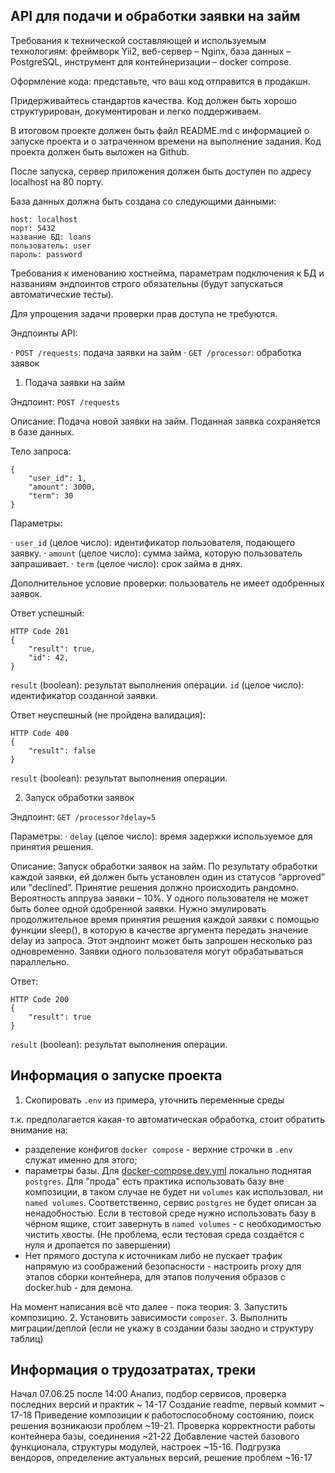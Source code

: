 API для подачи и обработки заявки на займ
-


Требования к технической составляющей и используемым технологиям: 
фреймворк Yii2, веб-сервер – Nginx, база данных – PostgreSQL, инструмент для контейнеризации – docker compose.

Оформление кода: представьте, что ваш код отправится в продакшн. 

Придерживайтесь стандартов качества. Код должен быть хорошо структурирован, документирован и легко поддерживаем.

В итоговом проекте должен быть файл README.md с информацией о запуске проекта и о затраченном времени на выполнение задания. 
Код проекта должен быть выложен на Github.

После запуска, сервер приложения должен быть доступен по адресу localhost на 80 порту.

База данных должна быть создана со следующими данными:
```
host: localhost
порт: 5432
название БД: loans
пользователь: user
пароль: password
```

Требования к именованию хостнейма, параметрам подключения к БД и названиям эндпоинтов строго обязательны 
(будут запускаться автоматические тесты).

Для упрощения задачи проверки прав доступа не требуются.

Эндпоинты API:

·   `POST /requests`: подача заявки на займ
·   `GET /processor`: обработка заявок

1. Подача заявки на займ

Эндпоинт: `POST /requests`

Описание: Подача новой заявки на займ. Поданная заявка сохраняется в базе данных.

Тело запроса:
```
{
    "user_id": 1,
    "amount": 3000,
    "term": 30
}
```

Параметры:

·   `user_id` (целое число): идентификатор пользователя, подающего заявку.
·   `amount` (целое число): сумма займа, которую пользователь запрашивает.
·   `term` (целое число): срок займа в днях.

Дополнительное условие проверки: пользователь не имеет одобренных заявок.

Ответ успешный:
```
HTTP Code 201
{
    "result": true,
    "id": 42,
}
```
`result` (boolean): результат выполнения операции.
`id` (целое число): идентификатор созданной заявки.

Ответ неуспешный (не пройдена валидация):
```
HTTP Code 400
{
    "result": false
}
```

`result` (boolean): результат выполнения операции.



2. Запуск обработки заявок

Эндпоинт: `GET /processor?delay=5`

Параметры:
·   `delay` (целое число): время задержки используемое для принятия решения.

Описание: Запуск обработки заявок на займ. По результату обработки каждой заявки, ей должен быть установлен 
один из статусов “approved” или ”declined”. Принятие решения должно происходить рандомно. 
Вероятность аппрува заявки – 10%. У одного пользователя не может быть более одной одобренной заявки. 
Нужно эмулировать продолжительное время принятия решения каждой заявки с помощью функции sleep(), 
в которую в качестве аргумента передать значение delay из запроса. 
Этот эндпоинт может быть запрошен несколько раз одновременно. 
Заявки одного пользователя могут обрабатываться параллельно.

Ответ:
```
HTTP Code 200
{
    "result": true
}
```

`result` (boolean): результат выполнения операции.




Информация о запуске проекта
-

1. Скопировать `.env` из примера, уточнить переменные среды

т.к. предполагается какая-то автоматическая обработка, стоит обратить внимание на:
- разделение конфигов `docker compose` - верхние строчки в `.env` служат именно для этого;
- параметры базы. Для [docker-compose.dev.yml](docker-compose.dev.yml) локально поднятая `postgres`. Для "прода" есть
практика использовать базу вне композиции, в таком случае не будет ни `volumes` как использовал, ни `named volumes`.
Соответственно, сервис `postgres` не будет описан за ненадобностью. Если в тестовой среде нужно использовать базу 
в чёрном ящике, стоит завернуть в `named volumes` - с необходимостью чистить хвосты.
  (Не проблема, если тестовая среда создаётся с нуля и дропается по завершении)
- Нет прямого доступа к источникам либо не пускает трафик напрямую из соображений безопасности - настроить proxy 
для этапов сборки контейнера, для этапов получения образов с docker.hub - для демона. 

На момент написания всё что далее - пока теория:
3. Запустить композицию.
2. Установить зависимости `composer`.
3. Выполнить миграции/деплой (если не укажу в создании базы заодно и структуру таблиц)


Информация о трудозатратах, треки
- 

Начал 07.06.25 после 14:00
Анализ, подбор сервисов, проверка последних версий и практик
~ 14-17
Создание readme, первый коммит ~ 17-18
Приведение композиции к работоспособному состоянию, поиск решения возникаюзи проблем ~19-21.
Проверка корректности работы контейнера базы, соединения ~21-22
Добавление частей базового функционала, структуры модулей, настроек ~15-16.
Подгрузка вендоров, определение актуальных версий, решение проблем ~16-17
